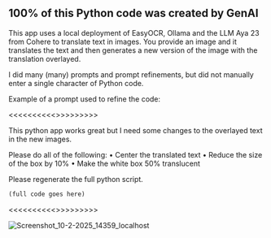 <H2>100% of this Python code was created by GenAI</H2>

This app uses a local deployment of EasyOCR, Ollama and the LLM Aya 23 from Cohere to translate text in images. You provide an image and it translates the text and then generates a new version of the image with the translation overlayed.

I did many (many) prompts and prompt refinements, but did not manually enter a single character of Python code.

Example of a prompt used to refine the code:

<<<<<<<<<<>>>>>>>>>

This python app works great but I need some changes to the overlayed text in the new images.

Please do all of the following:
•	Center the translated text
•	Reduce the size of the box by 10%
•	Make the white box 50% translucent

Please regenerate the full python script.

``` python
(full code goes here)
```
<<<<<<<<<<>>>>>>>>>

![Screenshot_10-2-2025_14359_localhost](https://github.com/user-attachments/assets/91bc29b5-a9e2-42ab-b95a-e361a9288577)

